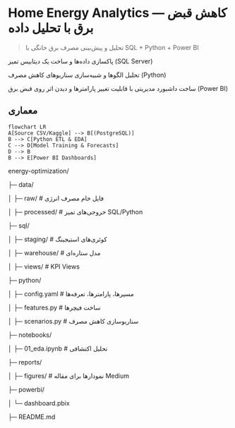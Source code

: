 
# Home Energy Analytics — کاهش قبض برق با تحلیل داده‌


> تحلیل و پیش‌بینی مصرف برق خانگی با SQL + Python + Power BI
> 

پاکسازی داده‌ها و ساخت یک دیتابیس تمیز (SQL Server)

تحلیل الگوها و شبیه‌سازی سناریوهای کاهش مصرف (Python)

ساخت داشبورد مدیریتی با قابلیت تغییر پارامترها و دیدن اثر روی قبض برق (Power BI)


## معماری
```mermaid
flowchart LR
A[Source CSV/Kaggle] --> B[(PostgreSQL)]
B --> C[Python ETL & EDA]
C --> D[Model Training & Forecasts]
D --> B
B --> E[Power BI Dashboards]
```

energy-optimization/

├─ data/

│  ├─ raw/           # فایل خام مصرف انرژی


│  ├─ processed/     # خروجی‌های تمیز SQL/Python

├─ sql/

│  ├─ staging/       # کوئری‌های استیجینگ

│  ├─ warehouse/     # مدل ستاره‌ای

│  ├─ views/         # KPI Views

├─ python/

│  ├─ config.yaml    # مسیرها، پارامترها، تعرفه‌ها

│  ├─ features.py    # ساخت فیچرها

│  ├─ scenarios.py   # سناریوسازی کاهش مصرف

├─ notebooks/

│  ├─ 01_eda.ipynb   # تحلیل اکتشافی

├─ reports/

│  ├─ figures/       # نمودارها برای مقاله Medium

├─ powerbi/

│  └─ dashboard.pbix

├─ README.md

